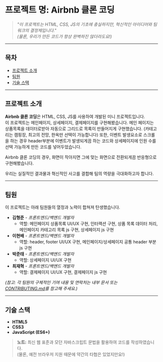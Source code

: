 # 프로젝트 명: **Airbnb 클론 코딩**

> _"이 프로젝트는 HTML, CSS, JS의 기초에 충실하지만, 혁신적인 아이디어와 팀워크의 결정체입니다."_  
> *(물론, 우리가 만든 코드가 항상 완벽하진 않더라도요!)*

---

## 목차
- [프로젝트 소개](#프로젝트-소개)
- [팀원](#팀원)
- [기술 스택](#기술-스택)

---

## 프로젝트 소개
**Airbnb 클론 코딩**은 HTML, CSS, JS를 사용하여 개발된 미니 프로젝트입니다.  
이 프로젝트는 메인페이지, 상세페이지, 결제페이지를 구현해봤습니다.
메인 페이지는 상품목록을 데이터로받아 자동으로 그리드로 목록이 만들어지게 구현했습니다. (카테고리는 캠핑장, 최고의 전망, 한옥만 선택이 가능합니다)
또한, 이벤트 발생요소로 스크롤을 하는 경우 header부분에 이벤트가 발생되게끔 하는 코드와 상세페이지에 인원 수를 선택 가능하게 만든 코드를 넣어두었습니다.

Airbnb 클론 코딩의 경우, 화면이 작아지면 그에 맞는 화면으로 전환되게끔 반응형으로 구현해봤습니다.  

우리는 실질적인 결과물과 혁신적인 사고를 결합해 팀의 역량을 극대화하고자 합니다.

---

## 팀원
이 프로젝트는 아래 팀원들의 열정과 노력이 합쳐져 탄생했습니다.

- **김형준** - *프론트엔드/백엔드 개발자*  
  - 역할: 메인페이지 상품목록 UI/UX 구현, 인터랙션 구현, 상품 목록 데이터 처리, 메인페이지 카테고리 목록 js 구현, 상세페이지 js 구현
- **이현배** - *프론트엔드/백엔드 개발자*  
  - 역할: header, footer UI/UX 구현, 메인페이지/상세페이지 공통 header 부분 js 구현
- **박준태** - *프론트엔드/백엔드 개발자*  
  - 역할: 상세페이지 UI/UX 구현
- **최재혁** - *프론트엔드/백엔드 개발자*  
  - 역할: 결제페이지 UI/UX 구현, 결제페이지 js 구현

_(참고: 각 팀원의 구체적인 기여 내용 및 연락처는 내부 문서 또는 [CONTRIBUTING.md](CONTRIBUTING.md)를 참고해 주세요.)_

---

## 기술 스택
- **HTML5**
- **CSS3**
- **JavaScript (ES6+)**

> **노트:** 최신 웹 표준과 모던 자바스크립트 문법을 활용하여 코드를 작성하였습니다.  
> (물론, 예전 브라우저 지원 때문에 약간의 타협은 있었지만요!)

